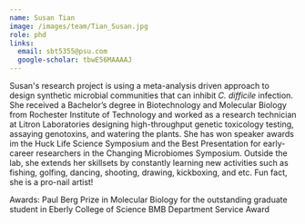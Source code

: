 ```yaml
---
name: Susan Tian
image: /images/team/Tian_Susan.jpg
role: phd
links:
  email: sbt5355@psu.com
  google-scholar: tbwE56MAAAAJ
---
```


Susan's research project is using a meta-analysis driven approach to design synthetic microbial communities that can inhibit *C. difficile* infection. She received a Bachelor’s degree in Biotechnology and Molecular Biology from Rochester Institute of Technology and worked as a research technician at Litron Laboratories designing high-throughput genetic toxicology testing, assaying genotoxins, and watering the plants. She has won speaker awards im the Huck Life Science Symposium and the Best Presentation for early-career researchers in the Changing Microbiomes Symposium. Outside the lab, she extends her skillsets by constantly learning new activities such as fishing, golfing, dancing, shooting, drawing, kickboxing, and etc. Fun fact, she is a pro-nail artist! 

Awards:
Paul Berg Prize in Molecular Biology for the outstanding graduate student in Eberly College of Science
BMB Department Service Award
